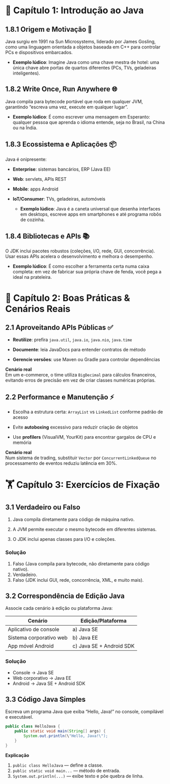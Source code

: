 # 🚀 Capítulo 1: Introdução ao Java

## 1.8.1 Origem e Motivação 📜   
Java surgiu em 1991 na Sun Microsystems, liderado por James Gosling, como uma linguagem orientada a objetos baseada em C++ para controlar PCs e dispositivos embarcados.


  - **Exemplo lúdico**: Imagine Java como uma chave mestra de hotel: uma única chave abre portas de quartos diferentes (PCs, TVs, geladeiras inteligentes).


## 1.8.2 Write Once, Run Anywhere 🌐   
Java compila para bytecode portável que roda em qualquer JVM, garantindo “escreva uma vez, execute em qualquer lugar”.


  - **Exemplo lúdico**: É como escrever uma mensagem em Esperanto: qualquer pessoa que aprenda o idioma entende, seja no Brasil, na China ou na Índia.


## 1.8.3 Ecossistema e Aplicações 📦  
Java é onipresente:

- **Enterprise**: sistemas bancários, ERP (Java EE)  

- **Web**: servlets, APIs REST  

- **Mobile**: apps Android  

- **IoT/Consumer**: TVs, geladeiras, automóveis  


  - **Exemplo lúdico**: Java é a caneta universal que desenha interfaces em desktops, escreve apps em smartphones e até programa robôs de cozinha.


## 1.8.4 Bibliotecas e APIs 📚  
O JDK inclui pacotes robustos (coleções, I/O, rede, GUI, concorrência). Usar essas APIs acelera o desenvolvimento e melhora o desempenho.


  - **Exemplo lúdico**: É como escolher a ferramenta certa numa caixa completa: em vez de fabricar sua própria chave de fenda, você pega a ideal na prateleira.


# 🔧 Capítulo 2: Boas Práticas & Cenários Reais

## 2.1 Aproveitando APIs Públicas ✅  
- **Reutilize**: prefira `java.util`, `java.io`, `java.nio`, `java.time`  

- **Documente**: leia JavaDocs para entender contratos de método  

- **Gerencie versões**: use Maven ou Gradle para controlar dependências  


**Cenário real**  
Em um e-commerce, o time utiliza `BigDecimal` para cálculos financeiros, evitando erros de precisão em vez de criar classes numéricas próprias.


## 2.2 Performance e Manutenção ⚡  
- Escolha a estrutura certa: `ArrayList` vs `LinkedList` conforme padrão de acesso  

- Evite **autoboxing** excessivo para reduzir criação de objetos  

- Use **profilers** (VisualVM, YourKit) para encontrar gargalos de CPU e memória  


**Cenário real**  
Num sistema de trading, substituir `Vector` por `ConcurrentLinkedQueue` no processamento de eventos reduziu latência em 30%.


# 🏋️ Capítulo 3: Exercícios de Fixação

## 3.1 Verdadeiro ou Falso  
1. Java compila diretamente para código de máquina nativo.  

2. A JVM permite executar o mesmo bytecode em diferentes sistemas.  

3. O JDK inclui apenas classes para I/O e coleções.

### Solução  

1. Falso (Java compila para bytecode, não diretamente para código nativo).  
2. Verdadeiro.  
3. Falso (JDK inclui GUI, rede, concorrência, XML, e muito mais).

## 3.2 Correspondência de Edição Java  
Associe cada cenário à edição ou plataforma Java:

| Cenário                | Edição/Plataforma      |
|------------------------|------------------------|
| Aplicativo de console  | a) Java SE             |
| Sistema corporativo web| b) Java EE             |
| App móvel Android      | c) Java SE + Android SDK |

### Solução  
- Console → Java SE  
- Web corporativo → Java EE  
- Android → Java SE + Android SDK  

## 3.3 Código Java Simples  
Escreva um programa Java que exiba “Hello, Java!” no console, compilável e executável.

```java
public class HelloJava {
    public static void main(String[] args) {
        System.out.println(\"Hello, Java!\");
    }
}
```

**Explicação**  
1. `public class HelloJava` — define a classe.  
2. `public static void main...` — método de entrada.  
3. `System.out.println(...)` — exibe texto e põe quebra de linha.

